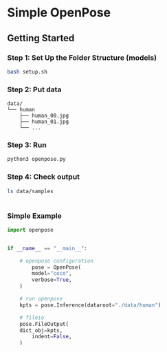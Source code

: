 # Simple OpenPose

## Getting Started

### Step 1: Set Up the Folder Structure (models)
```bash
bash setup.sh
```


### Step 2: Put data
```
data/
└── human
    ├── human_00.jpg
    ├── human_01.jpg
    └── ...
```

### Step 3: Run
```bash
python3 openpose.py
```
  
### Step 4: Check output
```bash
ls data/samples
```

#
### Simple Example
```python
import openpose


if __name__ == "__main__":

    # openpose configuration
        pose = OpenPose(
		model="coco",
		verbose=True,
	)

    # run openpose
    kpts = pose.Inference(dataroot="./data/human")

    # fileio
    pose.FileOutput(
	dict_obj=kpts,
        indent=False,
    )
```
